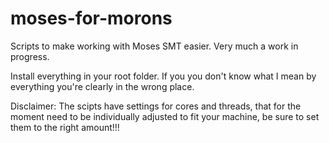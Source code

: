 moses-for-morons
================

Scripts to make working with Moses SMT easier. Very much a work in progress.

Install everything in your root folder. 
If you you don't know what I mean by everything you're clearly in the wrong place.

Disclaimer: The scipts have settings for cores and threads, that for the moment need to be individually adjusted to fit your machine,
be sure to set them to the right amount!!!
